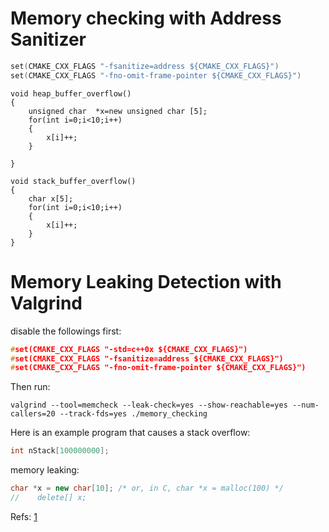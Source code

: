 # Memory checking with Address Sanitizer

```cpp
set(CMAKE_CXX_FLAGS "-fsanitize=address ${CMAKE_CXX_FLAGS}")
set(CMAKE_CXX_FLAGS "-fno-omit-frame-pointer ${CMAKE_CXX_FLAGS}")
```

```
void heap_buffer_overflow()
{
    unsigned char  *x=new unsigned char [5];
    for(int i=0;i<10;i++)
    {
        x[i]++;
    }

}

void stack_buffer_overflow()
{
    char x[5];
    for(int i=0;i<10;i++)
    {
        x[i]++;
    }
}
```

# Memory Leaking Detection with Valgrind

disable the followings first:
```cpp
#set(CMAKE_CXX_FLAGS "-std=c++0x ${CMAKE_CXX_FLAGS}")
#set(CMAKE_CXX_FLAGS "-fsanitize=address ${CMAKE_CXX_FLAGS}")
#set(CMAKE_CXX_FLAGS "-fno-omit-frame-pointer ${CMAKE_CXX_FLAGS}")
```
Then run:

`valgrind --tool=memcheck --leak-check=yes --show-reachable=yes --num-callers=20 --track-fds=yes ./memory_checking`


Here is an example program that causes a stack overflow:

```cpp
int nStack[100000000];
```


memory leaking:
```cpp
char *x = new char[10]; /* or, in C, char *x = malloc(100) */
//    delete[] x;
```


Refs: [1](https://www.osc.edu/book/export/html/5471)
